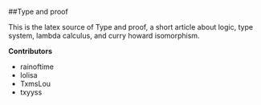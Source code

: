 

##Type and proof

This is the latex source of Type and proof, a short article about logic, type system, lambda calculus, and curry howard isomorphism.





**Contributors**

- rainoftime 
- lolisa
- TxmsLou 
- txyyss

